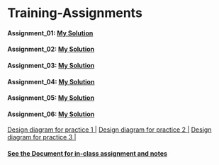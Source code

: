 # Training-Assignments
#### Assignment_01: [My Solution](https://github.com/zmei1997/Training-Assignments/blob/main/Day1/Zhongxiao_Mei_Solution_for_assignment1.sql)
#### Assignment_02: [My Solution](https://github.com/zmei1997/Training-Assignments/blob/main/Day2/Zhongxiao's_assignment2.sql)
#### Assignment_03: [My Solution](https://github.com/zmei1997/Training-Assignments/blob/main/Day3/Zhongxiao's%20assignment3%20solution.sql)
#### Assignment_04: [My Solution](https://github.com/zmei1997/Training-Assignments/blob/main/Day4/Zhongxiao's%20assignment4.sql)
#### Assignment_05: [My Solution](https://github.com/zmei1997/Training-Assignments/blob/main/Day5/zhongxiao_assignment5.sql)
#### Assignment_06: [My Solution](https://github.com/zmei1997/Training-Assignments/blob/main/Day6/zhongxiao%20assignment6.sql)
[Design diagram for practice 1  |](https://github.com/zmei1997/Training-Assignments/blob/main/Day6/design_for_practice_1.PNG)
[Design diagram for practice 2  |](https://github.com/zmei1997/Training-Assignments/blob/main/Day6/design_for_practice_2.PNG)
[Design diagram for practice 3  |](https://github.com/zmei1997/Training-Assignments/blob/main/Day6/design_for_practice_3.PNG)
#### [See the Document for in-class assignment and notes](https://github.com/zmei1997/Training-Assignments/blob/main/in-class%20assignments%20and%20notes.docx)

